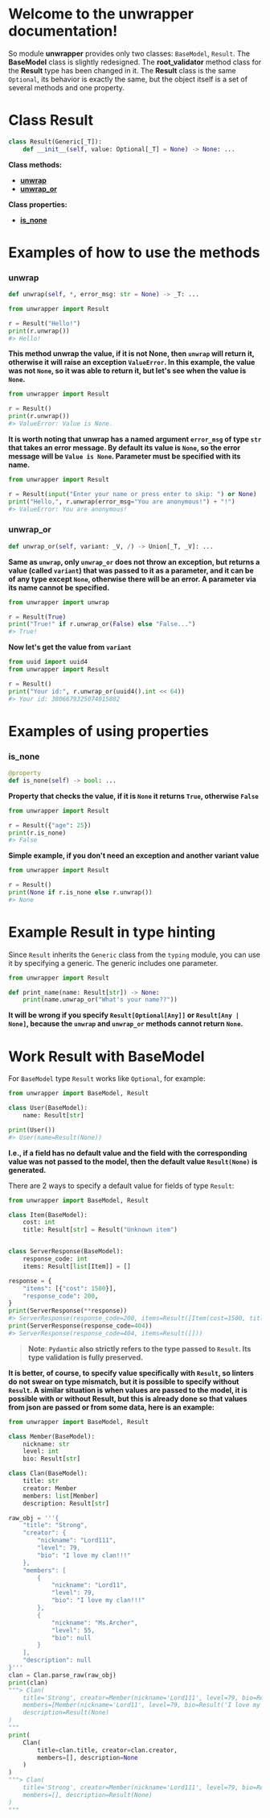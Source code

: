 # Welcome to the unwrapper documentation!

So module **unwrapper** provides only two classes: `BaseModel`, `Result`. The **BaseModel** class is slightly redesigned. The **root_validator** method class for the **Result** type has been changed in it. The **Result** class is the same `Optional`, its behavior is exactly the same, but the object itself is a set of several methods and one property.

# Class Result

```python
class Result(Generic[_T]):
    def __init__(self, value: Optional[_T] = None) -> None: ...
```

**Class methods:**
- [**unwrap**](#unwrap)
- [**unwrap_or**](#unwrap_or)

**Class properties:**
- [**is_none**](#is_none)

# Examples of how to use the methods

### unwrap

```python
def unwrap(self, *, error_msg: str = None) -> _T: ...
```

```python
from unwrapper import Result

r = Result("Hello!")
print(r.unwrap())
#> Hello!
```
**This method unwrap the value, if it is not None, then `unwrap` will return it, otherwise it will raise an exception `ValueError`. In this example, the value was not `None`, so it was able to return it, but let's see when the value is `None`.**

```python
from unwrapper import Result

r = Result()
print(r.unwrap())
#> ValueError: Value is None.
```

**It is worth noting that unwrap has a named argument `error_msg` of type `str` that takes an error message. By default its value is `None`, so the error message will be ``Value is None``. __Parameter must be specified with its name.__**

```python
from unwrapper import Result

r = Result(input("Enter your name or press enter to skip: ") or None)
print("Hello,", r.unwrap(error_msg="You are anonymous!") + "!")
#> ValueError: You are anonymous!
```

### unwrap_or

```python
def unwrap_or(self, variant: _V, /) -> Union[_T, _V]: ...
```

**Same as `unwrap`, only `unwrap_or` does not throw an exception, but returns a value (called `variant`) that was passed to it as a parameter, and it can be of any type except `None`, otherwise there will be an error. A parameter via its name cannot be specified.**

```python
from unwrapper import unwrap

r = Result(True)
print("True!" if r.unwrap_or(False) else "False...")
#> True!
```

**Now let's get the value from `variant`**

```python 
from uuid import uuid4
from unwrapper import Result

r = Result()
print("Your id:", r.unwrap_or(uuid4().int << 64))
#> Your id: 3806679325074015802
```

# Examples of using properties

### is_none

```python
@property
def is_none(self) -> bool: ...
```

**Property that checks the value, if it is `None` it returns `True`, otherwise `False`**

```python
from unwrapper import Result

r = Result({"age": 25})
print(r.is_none)
#> False
```

**Simple example, if you don't need an exception and another variant value**

```python
from unwrapper import Result

r = Result()
print(None if r.is_none else r.unwrap())
#> None
```

# Example Result in type hinting

Since `Result` inherits the `Generic` class from the `typing` module, you can use it by specifying a generic. The generic includes one parameter.

```python
from unwrapper import Result

def print_name(name: Result[str]) -> None:
    print(name.unwrap_or("What's your name??"))
```

**It will be wrong if you specify `Result[Optional[Any]]` or `Result[Any | None]`, because the `unwrap` and `unwrap_or` methods cannot return `None`.**

# Work Result with BaseModel

For `BaseModel` type `Result` works like `Optional`, for example:

```python
from unwrapper import BaseModel, Result

class User(BaseModel):
    name: Result[str]

print(User())
#> User(name=Result(None))
```

__I.e., if a field has no default value and the field with the corresponding value was not passed to the model, then the default value `Result(None)` is generated.__

There are 2 ways to specify a default value for fields of type `Result`:

```python
from unwrapper import BaseModel, Result

class Item(BaseModel):
    cost: int
    title: Result[str] = Result("Unknown item")


class ServerResponse(BaseModel):
    response_code: int
    items: Result[list[Item]] = []

response = {
    "items": [{"cost": 1500}],
    "response_code": 200,
}
print(ServerResponse(**response))
#> ServerResponse(response_code=200, items=Result([Item(cost=1500, title=Result('Unknown item'))]))
print(ServerResponse(response_code=404))
#> ServerResponse(response_code=404, items=Result([]))
```
> **Note**: __`Pydantic` also strictly refers to the type passed to `Result`. Its type validation is fully preserved.__

__It is better, of course, to specify value specifically with `Result`, so linters do not swear on type mismatch, but it is possible to specify without `Result`. A similar situation is when values are passed to the model, it is possible with or without Result, but this is already done so that values from json are passed or from some data, here is an example:__

```python
from unwrapper import BaseModel, Result

class Member(BaseModel):
    nickname: str
    level: int
    bio: Result[str]

class Clan(BaseModel):
    title: str
    creator: Member
    members: list[Member]
    description: Result[str]

raw_obj = '''{
    "title": "Strong",
    "creator": {
        "nickname": "Lord111",
        "level": 79,
        "bio": "I love my clan!!!"
    },
    "members": [
        {
            "nickname": "Lord11",
            "level": 79,
            "bio": "I love my clan!!!"
        },
        {
            "nickname": "Ms.Archer",
            "level": 55, 
            "bio": null
        }
    ], 
    "description": null
}'''
clan = Clan.parse_raw(raw_obj)
print(clan)
"""> Clan(
    title='Strong', creator=Member(nickname='Lord111', level=79, bio=Result('I love my clan!!!')),
    members=[Member(nickname='Lord11', level=79, bio=Result('I love my clan!!!')), Member(nickname='Ms.Archer', level=55, bio=Result(None))],
    description=Result(None)
)
"""
print(
    Clan(
        title=clan.title, creator=clan.creator,
        members=[], description=None
    )
)
"""> Clan(
    title='Strong', creator=Member(nickname='Lord111', level=79, bio=Result('I love my clan!!!')),
    members=[], description=Result(None)
)
"""
```
